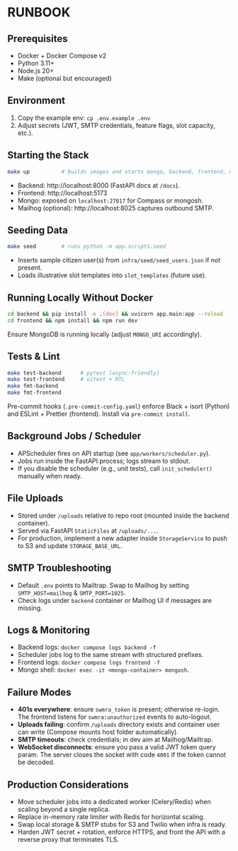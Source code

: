 # RUNBOOK

## Prerequisites
- Docker + Docker Compose v2
- Python 3.11+
- Node.js 20+
- Make (optional but encouraged)

## Environment
1. Copy the example env: `cp .env.example .env`
2. Adjust secrets (JWT, SMTP credentials, feature flags, slot capacity, etc.).

## Starting the Stack
```bash
make up          # builds images and starts mongo, backend, frontend, mailhog
```
- Backend: http://localhost:8000 (FastAPI docs at `/docs`).
- Frontend: http://localhost:5173
- Mongo: exposed on `localhost:27017` for Compass or mongosh.
- Mailhog (optional): http://localhost:8025 captures outbound SMTP.

## Seeding Data
```bash
make seed        # runs python -m app.scripts.seed
```
- Inserts sample citizen user(s) from `infra/seed/seed_users.json` if not present.
- Loads illustrative slot templates into `slot_templates` (future use).

## Running Locally Without Docker
```bash
cd backend && pip install -e .[dev] && uvicorn app.main:app --reload
cd frontend && npm install && npm run dev
```
Ensure MongoDB is running locally (adjust `MONGO_URI` accordingly).

## Tests & Lint
```bash
make test-backend      # pytest (async-friendly)
make test-frontend     # vitest + RTL
make fmt-backend
make fmt-frontend
```
Pre-commit hooks (`.pre-commit-config.yaml`) enforce Black + isort (Python) and ESLint + Prettier (frontend). Install via `pre-commit install`.

## Background Jobs / Scheduler
- APScheduler fires on API startup (see `app/workers/scheduler.py`).
- Jobs run inside the FastAPI process; logs stream to stdout.
- If you disable the scheduler (e.g., unit tests), call `init_scheduler()` manually when ready.

## File Uploads
- Stored under `/uploads` relative to repo root (mounted inside the backend container).
- Served via FastAPI `StaticFiles` at `/uploads/...`.
- For production, implement a new adapter inside `StorageService` to push to S3 and update `STORAGE_BASE_URL`.

## SMTP Troubleshooting
- Default `.env` points to Mailtrap. Swap to Mailhog by setting `SMTP_HOST=mailhog` & `SMTP_PORT=1025`.
- Check logs under `backend` container or Mailhog UI if messages are missing.

## Logs & Monitoring
- Backend logs: `docker compose logs backend -f`
- Scheduler jobs log to the same stream with structured prefixes.
- Frontend logs: `docker compose logs frontend -f`
- Mongo shell: `docker exec -it <mongo-container> mongosh`.

## Failure Modes
- **401s everywhere**: ensure `swmra_token` is present; otherwise re-login. The frontend listens for `swmra:unauthorized` events to auto-logout.
- **Uploads failing**: confirm `/uploads` directory exists and container user can write (Compose mounts host folder automatically).
- **SMTP timeouts**: check credentials; in dev aim at Mailhog/Mailtrap.
- **WebSocket disconnects**: ensure you pass a valid JWT token query param. The server closes the socket with code `4001` if the token cannot be decoded.

## Production Considerations
- Move scheduler jobs into a dedicated worker (Celery/Redis) when scaling beyond a single replica.
- Replace in-memory rate limiter with Redis for horizontal scaling.
- Swap local storage & SMTP stubs for S3 and Twilio when infra is ready.
- Harden JWT secret + rotation, enforce HTTPS, and front the API with a reverse proxy that terminates TLS.
